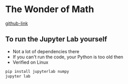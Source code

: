 # The Wonder of Math
[github-link](https://github.com/signox2701/signox/blob/master/math.ipynb)

## To run the Jupyter Lab yourself
- Not a lot of dependencies there
- If you can't run the code, your Python is too old then
- Verified on Linux

```bash
pip install jupyterlab numpy
jupyter lab
```
